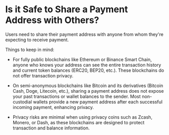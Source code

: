 # Is it Safe to Share a Payment Address with Others?

Users need to share their payment address with anyone from whom they're expecting to receive payment.

Things to keep in mind:

- For fully public blockchains like Ethereum or Binance Smart Chain, anyone who knows your address can see the entire transaction history and current token balances (ERC20, BEP20, etc.). These blockchains do not offer transaction privacy.

- On semi-anonymous blockchains like Bitcoin and its derivatives (Bitcoin Cash, Doge, Litecoin, etc.), sharing a payment address does not expose your past transactions or wallet balances to the sender. Most non-custodial wallets provide a new payment address after each successful incoming payment, enhancing privacy.

- Privacy risks are minimal when using privacy coins such as Zcash, Monero, or Dash, as these blockchains are designed to protect transaction and balance information.